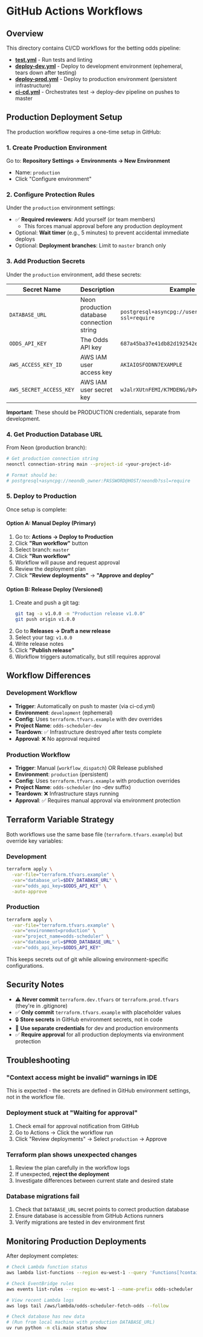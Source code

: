# GitHub Actions Workflows

## Overview

This directory contains CI/CD workflows for the betting odds pipeline:

- **[test.yml](test.yml)** - Run tests and linting
- **[deploy-dev.yml](deploy-dev.yml)** - Deploy to development environment (ephemeral, tears down after testing)
- **[deploy-prod.yml](deploy-prod.yml)** - Deploy to production environment (persistent infrastructure)
- **[ci-cd.yml](ci-cd.yml)** - Orchestrates test → deploy-dev pipeline on pushes to master

## Production Deployment Setup

The production workflow requires a one-time setup in GitHub:

### 1. Create Production Environment

Go to: **Repository Settings → Environments → New Environment**

- Name: `production`
- Click "Configure environment"

### 2. Configure Protection Rules

Under the `production` environment settings:

- ✅ **Required reviewers**: Add yourself (or team members)
  - This forces manual approval before any production deployment
- Optional: **Wait timer** (e.g., 5 minutes) to prevent accidental immediate deploys
- Optional: **Deployment branches**: Limit to `master` branch only

### 3. Add Production Secrets

Under the `production` environment, add these secrets:

| Secret Name | Description | Example |
|------------|-------------|---------|
| `DATABASE_URL` | Neon production database connection string | `postgresql+asyncpg://user:pass@host/db?ssl=require` |
| `ODDS_API_KEY` | The Odds API key | `687a45ba37e41db82d192542ea6d678b` |
| `AWS_ACCESS_KEY_ID` | AWS IAM user access key | `AKIAIOSFODNN7EXAMPLE` |
| `AWS_SECRET_ACCESS_KEY` | AWS IAM user secret key | `wJalrXUtnFEMI/K7MDENG/bPxRfiCYEXAMPLEKEY` |

**Important**: These should be PRODUCTION credentials, separate from development.

### 4. Get Production Database URL

From Neon (production branch):

```bash
# Get production connection string
neonctl connection-string main --project-id <your-project-id>

# Format should be:
# postgresql+asyncpg://neondb_owner:PASSWORD@HOST/neondb?ssl=require
```

### 5. Deploy to Production

Once setup is complete:

#### Option A: Manual Deploy (Primary)
1. Go to: **Actions → Deploy to Production**
2. Click **"Run workflow"** button
3. Select branch: `master`
4. Click **"Run workflow"**
5. Workflow will pause and request approval
6. Review the deployment plan
7. Click **"Review deployments"** → **"Approve and deploy"**

#### Option B: Release Deploy (Versioned)
1. Create and push a git tag:
   ```bash
   git tag -a v1.0.0 -m "Production release v1.0.0"
   git push origin v1.0.0
   ```
2. Go to **Releases → Draft a new release**
3. Select your tag: `v1.0.0`
4. Write release notes
5. Click **"Publish release"**
6. Workflow triggers automatically, but still requires approval

## Workflow Differences

### Development Workflow
- **Trigger**: Automatically on push to master (via ci-cd.yml)
- **Environment**: `development` (ephemeral)
- **Config**: Uses `terraform.tfvars.example` with dev overrides
- **Project Name**: `odds-scheduler-dev`
- **Teardown**: ✅ Infrastructure destroyed after tests complete
- **Approval**: ❌ No approval required

### Production Workflow
- **Trigger**: Manual (`workflow_dispatch`) OR Release published
- **Environment**: `production` (persistent)
- **Config**: Uses `terraform.tfvars.example` with production overrides
- **Project Name**: `odds-scheduler` (no -dev suffix)
- **Teardown**: ❌ Infrastructure stays running
- **Approval**: ✅ Requires manual approval via environment protection

## Terraform Variable Strategy

Both workflows use the same base file (`terraform.tfvars.example`) but override key variables:

### Development
```bash
terraform apply \
  -var-file="terraform.tfvars.example" \
  -var="database_url=$DEV_DATABASE_URL" \
  -var="odds_api_key=$ODDS_API_KEY" \
  -auto-approve
```

### Production
```bash
terraform apply \
  -var-file="terraform.tfvars.example" \
  -var="environment=production" \
  -var="project_name=odds-scheduler" \
  -var="database_url=$PROD_DATABASE_URL" \
  -var="odds_api_key=$ODDS_API_KEY"
```

This keeps secrets out of git while allowing environment-specific configurations.

## Security Notes

- ⚠️ **Never commit** `terraform.dev.tfvars` or `terraform.prod.tfvars` (they're in .gitignore)
- ✅ **Only commit** `terraform.tfvars.example` with placeholder values
- 🔒 **Store secrets** in GitHub environment secrets, not in code
- 🔐 **Use separate credentials** for dev and production environments
- ✅ **Require approval** for all production deployments via environment protection

## Troubleshooting

### "Context access might be invalid" warnings in IDE
This is expected - the secrets are defined in GitHub environment settings, not in the workflow file.

### Deployment stuck at "Waiting for approval"
1. Check email for approval notification from GitHub
2. Go to Actions → Click the workflow run
3. Click "Review deployments" → Select `production` → Approve

### Terraform plan shows unexpected changes
1. Review the plan carefully in the workflow logs
2. If unexpected, **reject the deployment**
3. Investigate differences between current state and desired state

### Database migrations fail
1. Check that `DATABASE_URL` secret points to correct production database
2. Ensure database is accessible from GitHub Actions runners
3. Verify migrations are tested in dev environment first

## Monitoring Production Deployments

After deployment completes:

```bash
# Check Lambda function status
aws lambda list-functions --region eu-west-1 --query 'Functions[?contains(FunctionName, `odds-scheduler`)]'

# Check EventBridge rules
aws events list-rules --region eu-west-1 --name-prefix odds-scheduler

# View recent Lambda logs
aws logs tail /aws/lambda/odds-scheduler-fetch-odds --follow

# Check database has new data
# (Run from local machine with production DATABASE_URL)
uv run python -m cli.main status show
```
